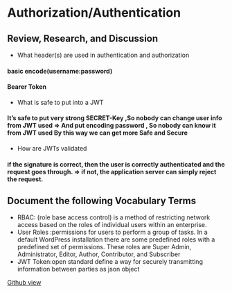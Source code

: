 # Authorization/Authentication
## Review, Research, and Discussion
+ What header(s) are used in authentication and authorization
#### basic encode(username:password)
#### Bearer Token
+ What is safe to put into a JWT
#### It’s safe to put very strong SECRET-Key ,So nobody can change user info from JWT used => And put encoding password , So nobody can know it from JWT used By this way we can get more Safe and Secure
+ How are JWTs validated
#### if the signature is correct, then the user is correctly authenticated and the request goes through. => if not, the application server can simply reject the request.
## Document the following Vocabulary Terms
* RBAC: (role base access control) is a method of restricting network access based on the roles of individual users within an enterprise.
* User Roles :permissions for users to perform a group of tasks. In a default WordPress installation there are some predefined roles with a predefined set of permissions. These roles are Super Admin, Administrator, Editor, Author, Contributor, and Subscriber
* JWT Token:open standard define a way for securely transmitting information between parties as json object 





[Github view](https://github.com/sbkhaloof/growthmindsit)